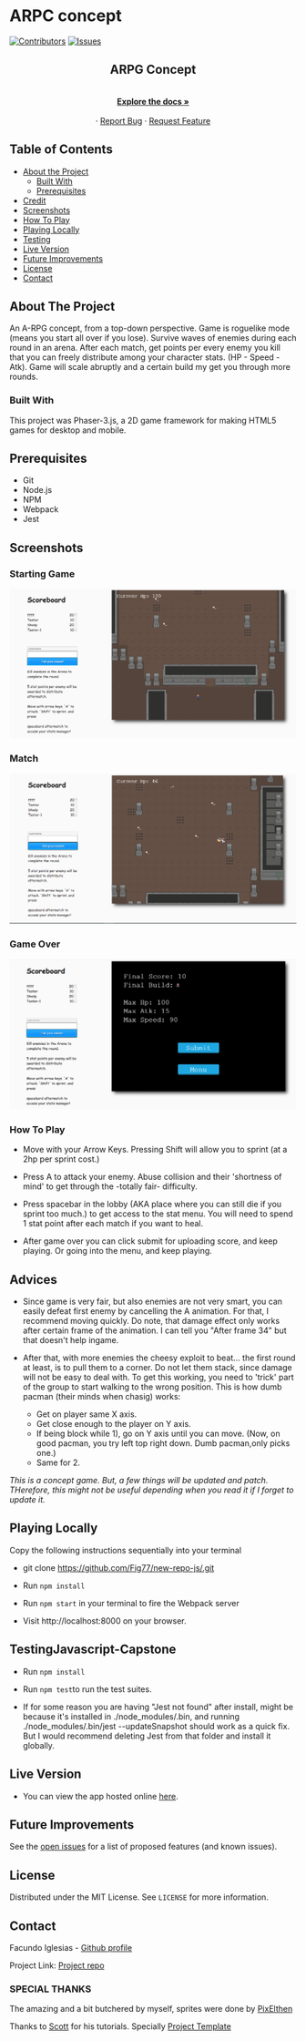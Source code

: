 # ARPC concept

[![Contributors][contributors-shield]][contributors-url]
[![Issues][issues-shield]][issues-url]
<br />

<p align="center">
 
  <h2 align="center">ARPG Concept</h2>
  <p align="center">
    <br />
    <a href="https://github.com/Fig77/new-repo-js/"><strong>Explore the docs »</strong></a>
    <br />
    <br />
    ·
    <a href="https://github.com/Fig77/new-repo-js/issues">Report Bug</a>
    ·
    <a href="https://github.com/Fig77/new-repo-js/issues">Request Feature</a>
  </p>
</p>
<!-- TABLE OF CONTENTS -->

## Table of Contents

- [About the Project](#about-the-project)
  - [Built With](#built-with)
  - [Prerequisites](#prerequisites)
- [Credit](#credit)
- [Screenshots](#screenshots)
- [How To Play](#how-to-play)
- [Playing Locally](#playing-locally)
- [Testing](#testing)
- [Live Version](#live-version)
- [Future Improvements](#future-improvements)
- [License](#license)
- [Contact](#contact)

<!-- ABOUT THE PROJECT -->

## About The Project

An A-RPG concept, from a top-down perspective. Game is roguelike mode (means you start all over if you lose). Survive waves of enemies during each round in an arena. After each match, get points per every enemy you kill that you can freely distribute among your character stats. (HP - Speed - Atk). Game will scale abruptly and a certain build my get you through more rounds. 

### Built With

This project was Phaser-3.js, a 2D game framework for making HTML5 games for desktop and mobile.

## Prerequisites

- Git
- Node.js
- NPM
- Webpack
- Jest

## Screenshots

### Starting Game

![screenshot](Readme/ArenaTitle.png)

### Match

![screenshot](Readme/fight-1.png)

### Game Over

![screenshot](Readme/gameOver.png)

### How To Play

* Move with your Arrow Keys. Pressing Shift will allow you to sprint (at a 2hp per sprint cost.) 

* Press A to attack your enemy. Abuse collision and their 'shortness of mind' to get through the -totally fair-
difficulty.

* Press spacebar in the lobby (AKA place where you can still die if you sprint too much.) to get access to the stat menu. You will need to spend 1 stat point after each match if you want to heal.

* After game over you can click submit for uploading score, and keep playing. Or going into the menu, and keep playing.

## Advices

* Since game is very fair, but also enemies are not very smart, you can easily defeat first enemy by cancelling the A animation. For that, I recommend moving quickly. 
Do note, that damage effect only works after certain frame of the animation. I can tell you "After frame 34" but that doesn't help ingame.

* After that, with more enemies the cheesy exploit to beat... the first round at least, is to pull them to a corner. Do not let them stack, since damage will not be
easy to deal with. To get this working, you need to 'trick' part of the group to start walking to the wrong position. This is how dumb pacman (their minds when chasig) works:
  - Get on player same X axis.
  - Get close enough to the player on Y axis.
  - If being block while 1), go on Y axis until you can move. (Now, on good pacman, you try left top right down. Dumb pacman,only picks one.)
  - Same for 2.

*This is a concept game. But, a few things will be updated and patch. THerefore, this might not be useful depending when you read it if I forget to update it.*

## Playing Locally

Copy the following instructions sequentially into your terminal

- git clone https://github.com/Fig77/new-repo-js/.git

- Run `npm install`

- Run `npm start` in your terminal to fire the Webpack server

- Visit http://localhost:8000 on your browser.

## TestingJavascript-Capstone

- Run `npm install`

- Run `npm test`to run the test suites.

- If for some reason you are having "Jest not found" after install, might be because it's installed in ./node_modules/.bin, and running ./node_modules/.bin/jest --updateSnapshot
should work as a quick fix. But I would recommend deleting Jest from that folder and install it globally.

## Live Version

- You can view the app hosted online [here](https://fair-roguelike-concept.netlify.app/).

<!-- FUTURE IMPROVEMENTS -->

## Future Improvements

See the [open issues](https://github.com/Fig77/new-repo-js/issues) for a list of proposed features (and known issues).

<!-- LICENSE -->

## License

Distributed under the MIT License. See `LICENSE` for more information.

<!-- CONTACT -->

## Contact

Facundo Iglesias - [Github profile](https://github.com/Fig77)

Project Link: [Project repo](https://github.com/Fig77/new-repo-js/)

### SPECIAL THANKS

The amazing and a bit butchered by myself, sprites were done by [PixElthen](https://opengameart.org/users/pixelthen)

Thanks to [Scott](https://phasertutorials.com/author/scottwestover2006/) for his tutorials. Specially [Project Template](https://phasertutorials.com/creating-a-phaser-3-template-part-1/)

<!-- MARKDOWN LINKS & IMAGES -->
<!-- https://www.markdownguide.org/basic-syntax/#reference-style-links -->

[contributors-shield]: https://img.shields.io/badge/Contributors-1-%2300ff00
[contributors-url]: https://github.com/Fig77/new-repo-js//graphs/contributors
[issues-shield]: https://img.shields.io/badge/issues-0-%2300ff00
[issues-url]: https://github.com/Fig77/new-repo-js//issues/
